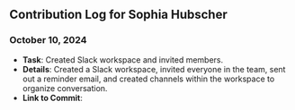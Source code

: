 ## Contribution Log for Sophia Hubscher

### October 10, 2024
- **Task**: Created Slack workspace and invited members.
- **Details**: Created a Slack workspace, invited everyone in the team, sent out a reminder email, and created channels within the workspace to organize conversation.
- **Link to Commit**: 
